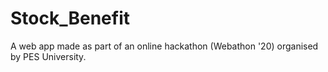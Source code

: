 # Stock_Benefit
A web app made as part of an online hackathon (Webathon '20) organised by PES University.
